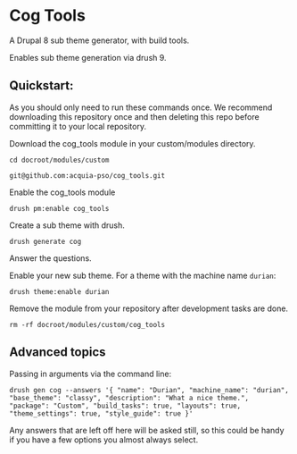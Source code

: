 # Cog Tools

A Drupal 8 sub theme generator, with build tools.

Enables sub theme generation via drush 9.

## Quickstart:

As you should only need to run these commands once. We recommend downloading this repository once and then deleting this repo before committing it to your local repository.
 
Download the cog_tools module in your custom/modules directory.

`cd docroot/modules/custom`

`git@github.com:acquia-pso/cog_tools.git`
 
Enable the cog_tools module

`drush pm:enable cog_tools`

Create a sub theme with drush.

`drush generate cog`

Answer the questions.

Enable your new sub theme. For a theme with the machine name `durian`:

`drush theme:enable durian`

Remove the module from your repository after development tasks are done.

`rm -rf docroot/modules/custom/cog_tools`


## Advanced topics

Passing in arguments via the command line:

`drush gen cog --answers '{ "name": "Durian", "machine_name": "durian", "base_theme": "classy", "description": "What a nice theme.", "package": "Custom", "build_tasks": true, "layouts": true, "theme_settings": true, "style_guide": true }'`

Any answers that are left off here will be asked still, so this could be handy if you have a few options you almost always select.
